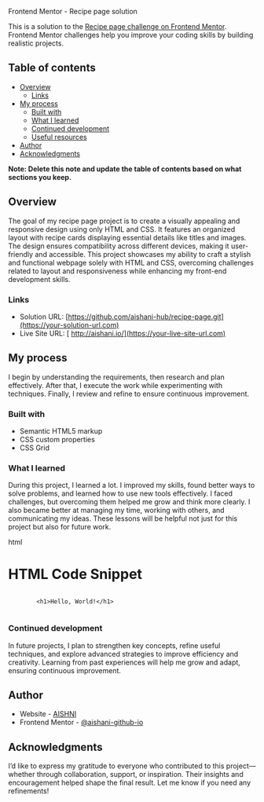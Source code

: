 Frontend Mentor - Recipe page solution

This is a solution to the [Recipe page challenge on Frontend Mentor](https://www.frontendmentor.io/challenges/recipe-page-KiTsR8QQKm). Frontend Mentor challenges help you improve your coding skills by building realistic projects. 

## Table of contents

- [Overview](#overview)
  - [Links](#links)
- [My process](#my-process)
  - [Built with](#built-with)
  - [What I learned](#what-i-learned)
  - [Continued development](#continued-development)
   - [Useful resources](#useful-resources)
- [Author](#author)
- [Acknowledgments](#acknowledgments)

**Note: Delete this note and update the table of contents based on what sections you keep.**

## Overview
The goal of my recipe page project is to create a visually appealing and responsive design using only HTML and CSS. It features an organized layout with recipe cards displaying essential details like titles and images. The design ensures compatibility across different devices, making it user-friendly and accessible. This project showcases my ability to craft a stylish and functional webpage solely with HTML and CSS, overcoming challenges related to layout and responsiveness while enhancing my front-end development skills.



### Links

- Solution URL: [https://github.com/aishani-hub/recipe-page.git](https://your-solution-url.com)
- Live Site URL: [ http://aishani.io/](https://your-live-site-url.com)

## My process

I begin by understanding the requirements, then research and plan effectively. After that, I execute the work while experimenting with techniques. Finally, I review and refine to ensure continuous improvement.  



### Built with

- Semantic HTML5 markup
- CSS custom properties
- CSS Grid



### What I learned

During this project, I learned a lot. I improved my skills, found better ways to solve problems, and learned how to use new tools effectively. I faced challenges, but overcoming them helped me grow and think more clearly. I also became better at managing my time, working with others, and communicating my ideas. These lessons will be helpful not just for this project but also for future work.


html

<h1>HTML Code Snippet</h1>
    <pre><code>
        &lt;h1&gt;Hello, World!&lt;/h1&gt;
    </code></pre>



### Continued development

In future projects, I plan to strengthen key concepts, refine useful techniques, and explore advanced strategies to improve efficiency and creativity. Learning from past experiences will help me grow and adapt, ensuring continuous improvement.






## Author

- Website - [AISHNI](http://aishani.io/)
- Frontend Mentor - [@aishani-github-io](https://www.frontendmentor.io/profile/yourusername)




## Acknowledgments

I’d like to express my gratitude to everyone who contributed to this project—whether through collaboration, support, or inspiration. Their insights and encouragement helped shape the final result.
Let me know if you need any refinements!


